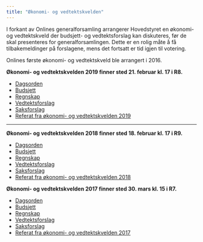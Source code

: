 ```yaml
---
title: "Økonomi- og vedtektskvelden"
---
```


I forkant av Onlines generalforsamling arrangerer Hovedstyret en økonomi- og vedtektskveld der budsjett- og vedtektsforslag kan diskuteres, før de skal presenteres for generalforsamlingen. Dette er en rolig måte å få tilbakemeldinger på forslagene, mens det fortsatt er tid igjen til votering.

Onlines første økonomi- og vedtektskveld ble arrangert i 2016.

**Økonomi- og vedtektskvelden 2019 finner sted 21. februar kl. 17 i R8.**

* [Dagsorden](https://online.ntnu.no/wiki/online/okogved/dagsorden19)
* [Budsjett]()
* [Regnskap]()
* [Vedtektsforslag](https://online.ntnu.no/wiki/online/generalforsamlingen/genfors2019/vedtekstforslag)
* [Saksforslag](https://online.ntnu.no/wiki/online/generalforsamlingen/genfors2019/saksforslag)
* [Referat fra økonomi- og vedtektskvelden 2019](okogved-referat2019)

---

**Økonomi- og vedtektskvelden 2018 finner sted 18. februar kl. 17 i R9.**

* [Dagsorden](https://online.ntnu.no/wiki/online/okogved/dagsorden18)
* [Budsjett]()
* [Regnskap]()
* [Vedtektsforslag](https://online.ntnu.no/wiki/online/generalforsamlingen/genfors2018/vedtekstforslag)
* [Saksforslag](https://online.ntnu.no/wiki/online/generalforsamlingen/genfors2018/saksforslag)
* [Referat fra økonomi- og vedtektskvelden 2018](okogved-referat2018)

**Økonomi- og vedtektskvelden 2017 finner sted 30. mars kl. 15 i R7.**

* [Dagsorden](https://online.ntnu.no/wiki/online/okogved/dagsorden)
* [Budsjett](https://docs.google.com/spreadsheets/d/1exCJ_8gr1KrS7Bv4N-JnjUBoUKJ56eaPp4wp0mvs9is/edit?usp=sharing)
* [Regnskap]()
* [Vedtektsforslag](https://online.ntnu.no/wiki/online/generalforsamlingen/2017/vedtekstforslag)
* [Saksforslag](https://online.ntnu.no/wiki/online/generalforsamlingen/2017/saksforslag)
* [Referat fra økonomi- og vedtektskvelden 2017](okogved-referat2017)